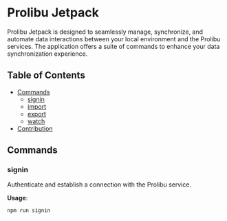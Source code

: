 # Prolibu Jetpack

Prolibu Jetpack is designed to seamlessly manage, synchronize, and automate data interactions between your local environment and the Prolibu services. The application offers a suite of commands to enhance your data synchronization experience.

## Table of Contents

- [Commands](#commands)
   - [signin](#signin)
   - [import](#import)
   - [export](#export)
   - [watch](#watch)
- [Contribution](#contribution)

## Commands

### signin

Authenticate and establish a connection with the Prolibu service.

**Usage**:
```bash
npm run signin